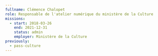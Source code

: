 ```yaml
---
fullname: Clémence Chalopet
role: Responsable de l'atelier numérique du ministère de la Culture
missions:
  - start: 2018-03-26
    end: 2021-12-31
    status: admin
    employer: Ministère de la Culture
previously:
  - pass-culture
---
```


